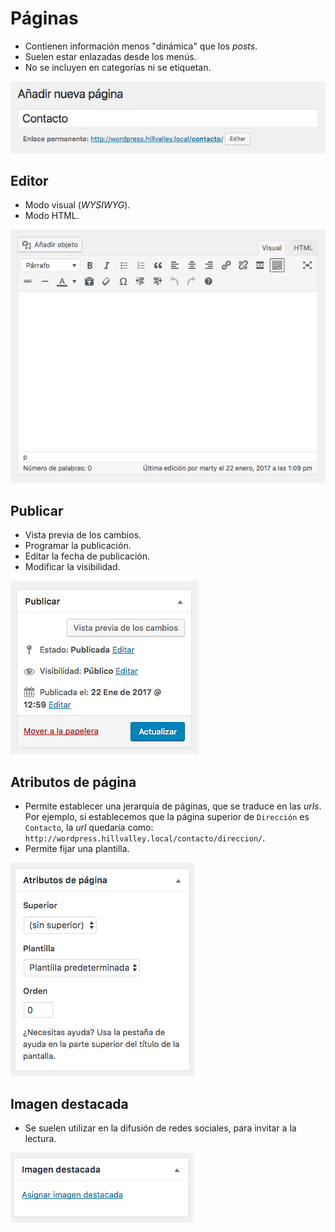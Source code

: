 # Páginas

- Contienen información menos "dinámica" que los *posts*.
- Suelen estar enlazadas desde los menús.
- No se incluyen en categorías ni se etiquetan.

![](img/pages01.png)

## Editor

- Modo visual (*WYSIWYG*).
- Modo HTML.

![](img/pages02.png)

## Publicar

- Vista previa de los cambios.
- Programar la publicación.
- Editar la fecha de publicación.
- Modificar la visibilidad.

![](img/pages03.png)

## Atributos de página

- Permite establecer una jerarquía de páginas, que se traduce en las *urls*. Por ejemplo, si establecemos que la página superior de `Dirección` es `Contacto`, la *url* quedaría como: `http://wordpress.hillvalley.local/contacto/direccion/`.
- Permite fijar una plantilla.

![](img/pages04.png)

## Imagen destacada

- Se suelen utilizar en la difusión de redes sociales, para invitar a la lectura.

![](img/pages05.png)
